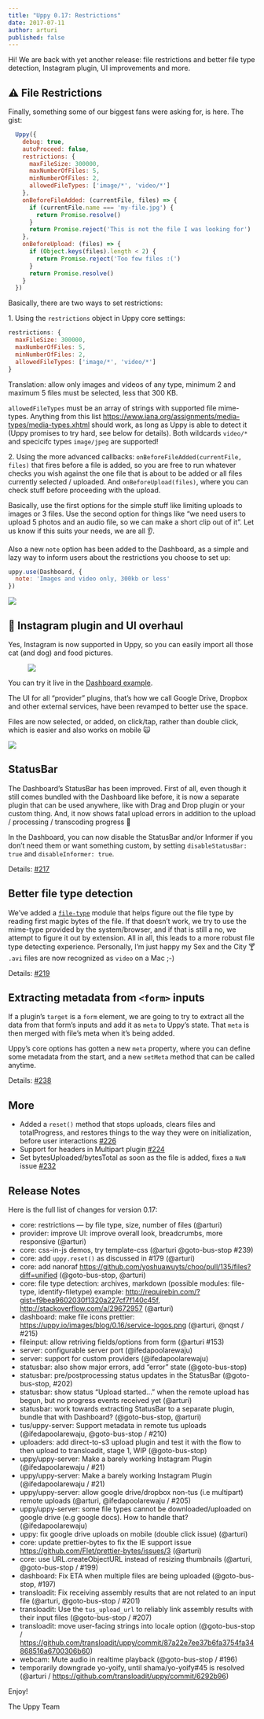 ```yaml
---
title: "Uppy 0.17: Restrictions"
date: 2017-07-11
author: arturi
published: false
---
```


Hi! We are back with yet another release: file restrictions and better file type detection, Instagram plugin, UI improvements and more.

<!-- more -->

## ⚠️ File Restrictions 

Finally, something some of our biggest fans were asking for, is here. The gist:

```js
  Uppy({
    debug: true,
    autoProceed: false,
    restrictions: {
      maxFileSize: 300000,
      maxNumberOfFiles: 5,
      minNumberOfFiles: 2,
      allowedFileTypes: ['image/*', 'video/*']
    },
    onBeforeFileAdded: (currentFile, files) => {
      if (currentFile.name === 'my-file.jpg') {
        return Promise.resolve()
      }
      return Promise.reject('This is not the file I was looking for')
    },
    onBeforeUpload: (files) => {
      if (Object.keys(files).length < 2) {
        return Promise.reject('Too few files :(')
      }
      return Promise.resolve()
    }
  })
```

Basically, there are two ways to set restrictions:

1\. Using the `restrictions` object in Uppy core settings:

```js
restrictions: {
  maxFileSize: 300000,
  maxNumberOfFiles: 5,
  minNumberOfFiles: 2,
  allowedFileTypes: ['image/*', 'video/*']
}
```

Translation: allow only images and videos of any type, minimum 2 and maximum 5 files must be selected, less that 300 KB.

`allowedFileTypes` must be an array of strings with supported file mime-types. Anything from this list https://www.iana.org/assignments/media-types/media-types.xhtml should work, as long as Uppy is able to detect it (Uppy promises to try hard, see below for details). Both wildcards `video/*` and specicifc types `image/jpeg` are supported!

2\. Using the more advanced callbacks: `onBeforeFileAdded(currentFile, files)` that fires before a file is added, so you are free to run whatever checks you wish against the one file that is about to be added or all files currently selected / uploaded. And `onBeforeUpload(files)`, where you can check stuff before proceeding with the upload.

Basically, use the first options for the simple stuff like limiting uploads to images or 3 files. Use the second option for things like “we need users to upload 5 photos and an audio file, so we can make a short clip out of it”. Let us know if this suits your needs, we are all 👂.

Also a new `note` option has been added to the Dashboard, as a simple and lazy way to inform users about the restrictions you choose to set up:

```js
uppy.use(Dashboard, {
  note: 'Images and video only, 300kb or less'
})
```

<img class="border" src="/images/blog/0.17/restrictions-note.jpg">

## 📸 Instagram plugin and UI overhaul

Yes, Instagram is now supported in Uppy, so you can easily import all those cat (and dog) and food pictures.

<figure class="wide">
  <img class="border" src="/images/blog/0.17/instagram-ui.jpg">
</figure>

You can try it live in the [Dashboard example](https://uppy.io/examples/dashboard/).

The UI for all “provider” plugins, that’s how we call Google Drive, Dropbox and other external services, have been revamped to better use the space.

Files are now selected, or added, on click/tap, rather than double click, which is easier and also works on mobile 🙀

<img class="border" src="/images/blog/0.17/provider-search.jpg">

## StatusBar

The Dashboard’s StatusBar has been improved. First of all, even though it still comes bundled with the Dashboard like before, it is now a separate plugin that can be used anywhere, like with Drag and Drop plugin or your custom thing. And, it now shows fatal upload errors in addition to the upload / processing / transcoding progress 💪

In the Dashboard, you can now disable the StatusBar and/or Informer if you don’t need them or want something custom, by setting `disableStatusBar: true` and `disableInformer: true`.

Details: [#217](https://github.com/transloadit/uppy/pull/217)

## Better file type detection

We’ve added a [`file-type`](https://github.com/sindresorhus/file-type) module that helps figure out the file type by reading first magic bytes of the file. If that doesn’t work, we try to use the mime-type provided by the system/browser, and if that is still a no, we attempt to figure it out by extension. All in all, this leads to a more robust file type detecting experience. Personally, I’m just happy my Sex and the City 🍸 `.avi` files are now recognized as `video` on a Mac ;-)

Details: [#219](https://github.com/transloadit/uppy/pull/219)

## Extracting metadata from `<form>` inputs

If a plugin’s `target` is a `form` element, we are going to try to extract all the data from that form’s inputs and add it as `meta` to Uppy’s state. That `meta` is then merged with file’s meta when it’s being added.

Uppy’s core options has gotten a new `meta` property, where you can define some metadata from the start, and a new `setMeta` method that can be called anytime.

Details: [#238](https://github.com/transloadit/uppy/pull/238) 

## More

- Added a `reset()` method that stops uploads, clears files and totalProgress, and restores things to the way they were on initialization, before user interactions [#226](https://github.com/transloadit/uppy/pull/226)
- Support for headers in Multipart plugin [#224](https://github.com/transloadit/uppy/pull/224)
- Set bytesUploaded/bytesTotal as soon as the file is added, fixes a `NaN` issue [#232](https://github.com/transloadit/uppy/pull/232)

## Release Notes

Here is the full list of changes for version 0.17:

- core: restrictions — by file type, size, number of files (@arturi)
- provider: improve UI: improve overall look, breadcrumbs, more responsive (@arturi)
- core: css-in-js demos, try template-css (@arturi @goto-bus-stop #239)
- core: add `uppy.reset()` as discussed in #179 (@arturi)
- core: add nanoraf https://github.com/yoshuawuyts/choo/pull/135/files?diff=unified (@goto-bus-stop, @arturi)
- core: file type detection: archives, markdown (possible modules: file-type, identify-filetype) example: http://requirebin.com/?gist=f9bea9602030f1320a227cf7f140c45f, http://stackoverflow.com/a/29672957 (@arturi)
- dashboard: make file icons prettier: https://uppy.io/images/blog/0.16/service-logos.png (@arturi, @nqst / #215)
- fileinput: allow retriving fields/options from form (@arturi #153)
- server: configurable server port (@ifedapoolarewaju)
- server: support for custom providers (@ifedapoolarewaju)
- statusbar: also show major errors, add “error” state (@goto-bus-stop)
- statusbar: pre/postprocessing status updates in the StatusBar (@goto-bus-stop, #202)
- statusbar: show status “Upload started...” when the remote upload has begun, but no progress events received yet (@arturi)
- statusbar: work towards extracting StatusBar to a separate plugin, bundle that with Dashboard? (@goto-bus-stop, @arturi)
- tus/uppy-server: Support metadata in remote tus uploads (@ifedapoolarewaju, @goto-bus-stop / #210)
- uploaders: add direct-to-s3 upload plugin and test it with the flow to then upload to transloadit, stage 1, WIP (@goto-bus-stop)
- uppy/uppy-server: Make a barely working Instagram Plugin (@ifedapoolarewaju / #21)
- uppy/uppy-server: Make a barely working Instagram Plugin (@ifedapoolarewaju / #21)
- uppy/uppy-server: allow google drive/dropbox non-tus (i.e multipart) remote uploads (@arturi, @ifedapoolarewaju / #205)
- uppy/uppy-server: some file types cannot be downloaded/uploaded on google drive (e.g google docs). How to handle that? (@ifedapoolarewaju)
- uppy: fix google drive uploads on mobile (double click issue) (@arturi)
- core: update prettier-bytes to fix the IE support issue https://github.com/Flet/prettier-bytes/issues/3 (@arturi)
- core: use URL.createObjectURL instead of resizing thumbnails (@arturi, @goto-bus-stop / #199)
- dashboard: Fix ETA when multiple files are being uploaded (@goto-bus-stop, #197)
- transloadit: Fix receiving assembly results that are not related to an input file (@arturi, @goto-bus-stop / #201)
- transloadit: Use the `tus_upload_url` to reliably link assembly results with their input files (@goto-bus-stop / #207)
- transloadit: move user-facing strings into locale option (@goto-bus-stop / https://github.com/transloadit/uppy/commit/87a22e7ee37b6fa3754fa34868516a6700306b60)
- webcam: Mute audio in realtime playback (@goto-bus-stop / #196)
- temporarily downgrade yo-yoify, until shama/yo-yoify#45 is resolved (@arturi / https://github.com/transloadit/uppy/commit/6292b96)

Enjoy!

The Uppy Team
